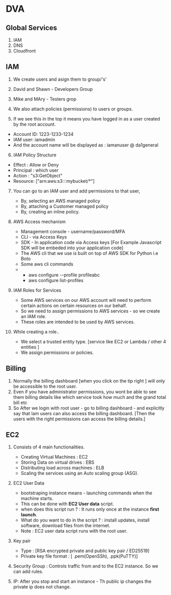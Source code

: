 # DVA

## Global Services
1. IAM
2. DNS
3. Cloudfront

## IAM

1. We create users and asign them to group/'s'
2. David and Shawn - Developers Group
3. Mike and MAry - Testers grop

4. We also attach policies (permissions) to users or groups.
5. If we see this in the top it means you have logged in as a user created by the root account.
- Account ID: 1223-1233-1234
- IAM user: iamadmin
- And the account name will be displayed as : iamanuser @ da1general
6. IAM Policy Structure
  - Effect : Allow or Deny
  - Principal : which user
  - Action : "s3:GetObject"
  - Resource: ["arn:aws:s3:::mybucket/*"]
 
7. You can go to an IAM user and add permissions to that user,
   - By, selecting an AWS managed policy
   - By, attaching a Customer managed policy
   - By, creating an inline policy.

8. AWS Access mechanism
   - Management console - username/password/MFA
   - CLI - via  Access Keys
   - SDK - In application code via Access keys [For Example Javascript SDK will be embeded into your application code]
   - The AWS cli that we use is built on top of AWS SDK for Python i.e Boto
   - Some aws cli commands
   - - aws configure --profile profileabc
     - aws configure list-profiles
    
9. IAM Roles for Services
    - Some AWS services on our AWS account will need to perform certain actions on certain resources on our behalf.
    - So we need to assign permissions to AWS services - so we create an IAM role.
    - These roles are intended to be used by AWS services.
      
10. While creating a role..
    - We select a trusted entity type. [service like EC2 or Lambda / other 4 entities ]
    - We assign permissions or policies.

## Billing
1. Normally the billing dashboard [when you click on the tip right ] will only be accessible to the root user.
2. Even if you have administrator permissions, you wont be able to see them billing details like which service took how much and the grand total bill etc
3. So After we login with root user - go to billing dashboard - and explicitly say that Iam users can also access the billing dashboard. [Then the users with the right permissions can access the billing details.]

## EC2
1. Consists of 4 main functionalities.
   - Creating Virtual Machines : EC2
   - Storing Data on virtual drives : EBS
   - Distributing load across machines : ELB
   - Scaling the services using an Auto scaling group (ASG).
2. EC2 User Data
   - bootstraping instance means - launching commands when the machine starts.
   - This can be done with **EC2 User data** script.
   - when does this script run ? : It runs only once at the instance **first launch**.
   - What do you want to do in the script ? : install updates, install software, download files from the internet.
   - Note : EC2 user data script runs with the root user.
  
3. Key pair
   - Type : [RSA encrypted private and public key pair / ED25519]
   - Private key file format : [ .pem(OpenSSh), .ppk(PuTTY)]

4. Security Group : Controls traffic from and to the EC2 instance. So we can add rules.
5. IP: After you stop and start an instance -  Th public ip changes the private ip does not change.
